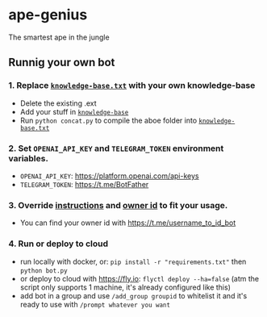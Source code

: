 # ape-genius

The smartest ape in the jungle

## Runnig your own bot

### 1. Replace [`knowledge-base.txt`](./knowledge-base.txt) with your own knowledge-base

- Delete the existing .ext
- Add your stuff in [`knowledge-base`](./knowledge-base)
- Run `python concat.py` to compile the aboe folder into [`knowledge-base.txt`](./knowledge-base.txt) 

### 2. Set `OPENAI_API_KEY` and `TELEGRAM_TOKEN` environment variables.

- `OPENAI_API_KEY`: https://platform.openai.com/api-keys
- `TELEGRAM_TOKEN`: https://t.me/BotFather

### 3. Override [instructions](https://github.com/ApeWorX/ape-genius/blob/main/bot.py#L108) and [owner id](https://github.com/ApeWorX/ape-genius/blob/main/bot.py#L63) to fit your usage.

- You can find your owner id with https://t.me/username_to_id_bot

### 4. Run or deploy to cloud

- run locally with docker, or: `pip install -r "requirements.txt"` then `python bot.py`
- or deploy to cloud with https://fly.io: `flyctl deploy --ha=false` (atm the script only supports 1 machine, it's already configured like this)
- add bot in a group and use `/add_group groupid` to whitelist it and it's ready to use with `/prompt whatever you want`
